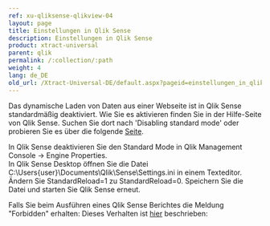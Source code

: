 ```yaml
---
ref: xu-qliksense-qlikview-04
layout: page
title: Einstellungen in Qlik Sense
description: Einstellungen in Qlik Sense
product: xtract-universal
parent: qlik
permalink: /:collection/:path
weight: 4
lang: de_DE
old_url: /Xtract-Universal-DE/default.aspx?pageid=einstellungen_in_qlik_sense
---
```


Das dynamische Laden von Daten aus einer Webseite ist in Qlik Sense standardmäßig deaktiviert. Wie Sie es aktivieren finden Sie in der Hilfe-Seite von Qlik Sense. Suchen Sie dort nach 'Disabling standard mode' oder probieren Sie es über die folgende [Seite](). 

In Qlik Sense deaktivieren Sie den Standard Mode in Qlik Management Console -> Engine Properties.<br>
In Qlik Sense Desktop öffnen Sie die Datei C:\Users\{user}\Documents\Qlik\Sense\Settings.ini in einem Texteditor.<br>
Ändern Sie StandardReload=1 zu StandardReload=0. Speichern Sie die Datei und starten Sie Qlik Sense erneut.  

Falls Sie beim Ausführen eines Qlik Sense Berichtes die Meldung "Forbidden" erhalten:
Dieses Verhalten ist [hier](https://help.qlik.com/en-US/connectors/Subsystems/Web_Connectors_help/Content/Connectors_QWC/Install/troubleshooting_load.htm?l=DE-DE) beschrieben: 



